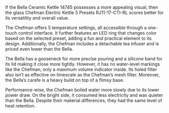 If the Bella Ceramic Kettle 14745 possesses a more appealing visual, then the glass Chefman Electric Kettle 5 Presets RJ11-17-CTI-RL scores better for its versatility and overall value.

The Chefman offers 5 temperature settings, all accessible through a one-touch control interface. It further features an LED ring that changes color based on the selected preset, adding a fun and practical element to its design. Additionally, the Chefman includes a detachable tea infuser and is priced even lower than the Bella.

The Bella has a gooseneck for more precise pouring and a silicone band for its lid making it close more tightly. However, it has no water-level markings like the Chefman, only a maximum volume indicator inside. Its holed filter also isn’t as effective on limescale as the Chefman’s mesh filter. Moreover, the Bella’s carafe is a heavy build on top of a flimsy base.

Performance-wise, the Chefman boiled water more slowly due to its lower power draw. On the bright side, it consumed less electricity and was quieter than the Bella. Despite their material differences, they had the same level of heat retention.